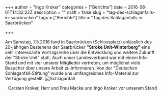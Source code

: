 +++
author = "Ingo Kroker"
categories = ["Berichte"]
date = 2016-06-01T14:32:22Z
description = ""
draft = false
slug = "tag-des-schlaganfalls-in-saarbrucken"
tags = ["Berichte"]
title = "Tag des Schlaganfalls in Saarbrücken"

+++

Am Samstag, 7.5.2016 fand in Saarbrücken (Schlossplatz) anlässlich des 20-jährigen Bestehens der Saarbrücker **"Stroke Unit-Winterberg"** eine sehr interessante Vortragsreihe über die Entwicklung und  weitere Zukunft der "Stroke Unit" statt.
Auch unser Landesverband war mit einem Info-Stand und mit vier unserer Mitglieder vertreten, um möglichst viele Besucher über unsere Arbeit zu informieren.
Von der "Deutschen Schlaganfall-Stiftung" wurde uns umfangreiches Info-Material zur Verfügung gestellt.
![Schlaganfall](/content/images/2016/06/IMG_9112--2-.JPG)<p style='text-align: center;'>Carsten Kroker, Herr und Frau Macke und Ingo Kroker vor unserem Stand</p> 


